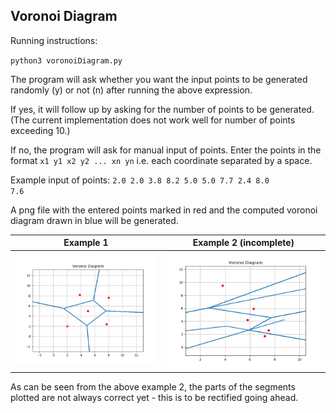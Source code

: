 ## Voronoi Diagram

Running instructions:

<code>python3 voronoiDiagram.py</code>

The program will ask whether you want the input points to be generated randomly (y) or not (n) after running the above expression.

If yes, it will follow up by asking for the number of points to be generated. (The current implementation does not work well for number of points exceeding 10.)

If no, the program will ask for manual input of points. Enter the points in the format <code>x1 y1 x2 y2 ... xn yn</code> i.e. each coordinate separated by a space.

Example input of points: <code>2.0 2.0 3.8 8.2 5.0 5.0 7.7 2.4 8.0 7.6</code>

A png file with the entered points marked in red and the computed voronoi diagram drawn in blue will be generated.

Example 1                  |  Example 2 (incomplete)
:-------------------------:|:-------------------------:
![](VoronoiDiag_0.png)  |  ![](VoronoiDiag_1.png)

As can be seen from the above example 2, the parts of the segments plotted are not always correct yet - this is to be rectified going ahead.
